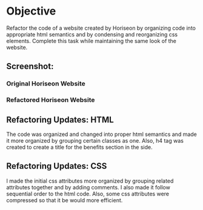 # Objective
Refactor the code of a website created by Horiseon by organizing code into appropriate html semantics and by condensing and reorganizing css elements. Complete this task while maintaining the same look of the website.

## Screenshot: 
### Original Horiseon Website





### Refactored Horiseon Website





## Refactoring Updates: HTML
The code was organized and changed into proper html semantics and made it more organized by grouping certain classes as one. Also, h4 tag was created to create a title for the benefits section in the side.

## Refactoring Updates: CSS
I made the initial css attributes more organized by grouping related attributes together and by adding comments. I also made it follow sequential order to the html code. Also, some css attributes were compressed so that it be would more efficient.

